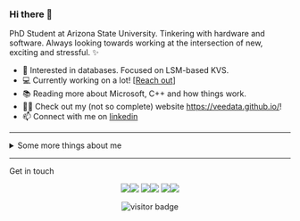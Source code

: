 ### Hi there 👋

PhD Student at Arizona State University. Tinkering with hardware and software. Always looking towards working at the intersection of new, exciting and stressful. ✨

* 🧐   Interested in databases. Focused on LSM-based KVS.
* 💻   Currently working on a lot! [[Reach out](mailto:viraj.online@asu,edu)]
* 📚   Reading more about Microsoft, C++ and how things work.
* ✍🏻   Check out my (not so complete) website https://veedata.github.io/!
* 📫   Connect with me on [linkedin](https://www.linkedin.com/in/veedata/)

---

<details>
  <summary>Some more things about me</summary>
  <br>

  Some GitHub statistics:

  <p>
  <a href="https://github.com/veedata#gh-light-mode-only" style={"padding":10px}>
    <img align="center" src="https://github-readme-stats.vercel.app/api/top-langs/?username=veedata&theme=default&show_icons=true&langs_count=3" />
  </a>
  <a href="https://github.com/veedata#gh-dark-mode-only" style={"padding":10px}>
    <img align="center" src="https://github-readme-stats.vercel.app/api/top-langs/?username=veedata&theme=github_dark&show_icons=true&langs_count=3" />
  </a>

  <a href="https://github.com/veedata#gh-light-mode-only">
    <img align="center" src="https://github-readme-stats.vercel.app/api?username=veedata&theme=default&show_icons=true&line_height=27&count_private=true" alt="Viraj's GitHub Stats" />
  </a>
  <a href="https://github.com/veedata#gh-dark-mode-only">
    <img align="center" src="https://github-readme-stats.vercel.app/api?username=veedata&theme=github_dark&show_icons=true&line_height=27&count_private=true" alt="Viraj's GitHub Stats" />
  </a>
  </p>

  <a href="https://github.com/veedata#gh-light-mode-only">
    <img align="center" src="https://github-profile-trophy.vercel.app/?username=veedata&column=7&margin-w=13&theme=default" alt="Viraj's GitHub Trophy" />
  </a>
  <a href="https://github.com/veedata#gh-dark-mode-only">
    <img align="center" src="https://github-profile-trophy.vercel.app/?username=veedata&column=7&margin-w=13&theme=monokai" alt="Viraj's GitHub Trophy" />
  </a>

</details>
  
<hr>

Get in touch

<p align="center">
  <a href="https://veedata.github.io#gh-light-mode-only"><img src="https://img.icons8.com/material-outlined/30/000000/domain.png"/></a><a href= "https://veedata.github.io#gh-dark-mode-only"><img src="https://img.icons8.com/material-outlined/30/ffffff/domain.png"/></a>
  <a href= "https://www.linkedin.com/in/veedata#gh-light-mode-only"><img src="https://img.icons8.com/material-outlined/30/000000/linkedin.png"/></a><a href= "https://www.linkedin.com/in/veedata#gh-dark-mode-only"><img src="https://img.icons8.com/material-outlined/30/ffffff/linkedin.png"/></a>
  <a href= "https://twitter.com/TheViraj_T#gh-light-mode-only"><img src="https://img.icons8.com/material-outlined/30/000000/twitter.png"/></a><a href= "https://twitter.com/TheViraj_T#gh-dark-mode-only"><img src="https://img.icons8.com/material-outlined/30/ffffff/twitter.png"/></a>
  <!-- <a href= "mail:"><img src="https://img.icons8.com/material-outlined/30/000000/new-post.png"/></a> --><!-- <a href= "mail:"><img src="https://img.icons8.com/material-outlined/30/ffffff/new-post.png"/></a> -->
</p>

<p  align="center">
<img src="https://visitor-badge.laobi.icu/badge?page_id=veedata" alt="visitor badge"/>       
</p>

</p>


<!--
**veedata/veedata** is a ✨ _special_ ✨ repository because its `README.md` (this file) appears on your GitHub profile.

Here are some ideas to get you started:

- 🔭 I’m currently working on ...
- 🌱 I’m currently learning ...
- 👯 I’m looking to collaborate on ...
- 🤔 I’m looking for help with ...
- 💬 Ask me about ...
- 📫 How to reach me: ...
- 😄 Pronouns: ...
- ⚡ Fun fact: ...
-->
